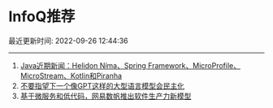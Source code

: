 # InfoQ推荐

最近更新时间: 2022-09-26 12:44:36

--- 
1. [Java近期新闻：Helidon Níma、Spring Framework、MicroProfile、MicroStream、Kotlin和Piranha](https://www.infoq.cn/article/d9jp2N9XlIiCbfgWpd9P) 
2. [不要指望下一个像GPT这样的大型语言模型会民主化](https://www.infoq.cn/article/UrFKiffb44jcffwP5FbH) 
3. [基于微服务和低代码，网易数帆推出软件生产力新模型](https://www.infoq.cn/article/fqygd7M5v6MlKUx3acIw) 
